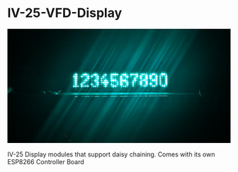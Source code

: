 # IV-25-VFD-Display
![Display Module](images/display2.jpg)

IV-25 Display modules that support daisy chaining. Comes with its own ESP8266 Controller Board
